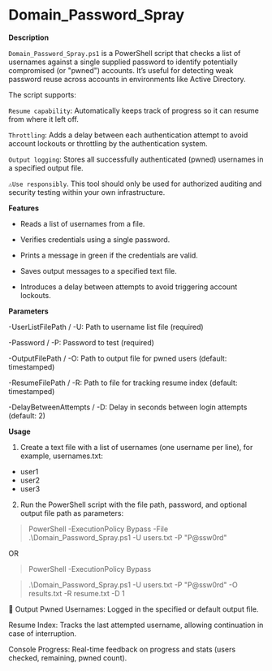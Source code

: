 # Domain_Password_Spray

**Description**

`Domain_Password_Spray.ps1` is a PowerShell script that checks a list of usernames against a single supplied password to identify potentially compromised (or "pwned") accounts. It’s useful for detecting weak password reuse across accounts in environments like Active Directory.

The script supports:

`Resume capability`: Automatically keeps track of progress so it can resume from where it left off.

`Throttling`: Adds a delay between each authentication attempt to avoid account lockouts or throttling by the authentication system.

`Output logging`: Stores all successfully authenticated (pwned) usernames in a specified output file.

`⚠️Use responsibly`. This tool should only be used for authorized auditing and security testing within your own infrastructure.

**Features**

- Reads a list of usernames from a file.

- Verifies credentials using a single password.

- Prints a message in green if the credentials are valid.

- Saves output messages to a specified text file.

- Introduces a delay between attempts to avoid triggering account lockouts.

**Parameters**

-UserListFilePath / -U: Path to username list file (required)

-Password / -P: Password to test (required)

-OutputFilePath / -O: Path to output file for pwned users (default: timestamped)

-ResumeFilePath / -R: Path to file for tracking resume index (default: timestamped)

-DelayBetweenAttempts / -D: Delay in seconds between login attempts (default: 2)

**Usage**
1. Create a text file with a list of usernames (one username per line), for example, usernames.txt:
  - user1
  - user2
  - user3

2. Run the PowerShell script with the file path, password, and optional output file path as parameters:
  > PowerShell -ExecutionPolicy Bypass -File .\Domain_Password_Spray.ps1 -U users.txt -P "P@ssw0rd" 

OR 

  > PowerShell -ExecutionPolicy Bypass

  > .\Domain_Password_Spray.ps1 -U users.txt -P "P@ssw0rd" -O results.txt -R resume.txt -D 1

📂 Output
Pwned Usernames: Logged in the specified or default output file.

Resume Index: Tracks the last attempted username, allowing continuation in case of interruption.

Console Progress: Real-time feedback on progress and stats (users checked, remaining, pwned count).

